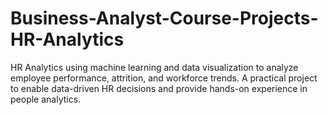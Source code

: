 # Business-Analyst-Course-Projects-HR-Analytics
HR Analytics using machine learning and data visualization to analyze employee performance, attrition, and workforce trends. A practical project to enable data-driven HR decisions and provide hands-on experience in people analytics.
